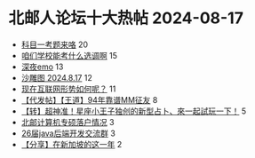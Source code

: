 # 北邮人论坛十大热帖 2024-08-17

- [科目一考题来咯](https://bbs.byr.cn/article/Picture/3366990) 20
- [咱们学校能考什么选调啊](https://bbs.byr.cn/article/Talking/6424153) 15
- [深夜emo](https://bbs.byr.cn/article/Feeling/3208783) 13
- [沙雕图 2024.8.17](https://bbs.byr.cn/article/Joke/731988) 12
- [现在互联网形势如何呢？](https://bbs.byr.cn/article/WorkLife/1218653) 11
- [【代发帖】【王道】94年靠谱MM征友](https://bbs.byr.cn/article/Friends/2055373) 8
- [【转】超神准！星座小王子独创的新型占卜、來一起試玩一下！](https://bbs.byr.cn/article/Constellations/326533) 5
- [北邮计算机专硕落户情况](https://bbs.byr.cn/article/Job/2215279) 3
- [26届java后端开发交流群](https://bbs.byr.cn/article/StudyShare/208009) 3
- [【分享】在新加坡的这一年](https://bbs.byr.cn/article/GoAbroad/384863) 2


